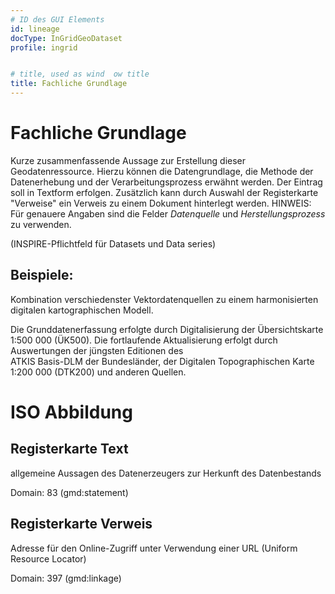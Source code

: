 ```yaml
---
# ID des GUI Elements
id: lineage
docType: InGridGeoDataset
profile: ingrid


# title, used as wind  ow title
title: Fachliche Grundlage
---
```


# Fachliche Grundlage

Kurze zusammenfassende Aussage zur Erstellung dieser Geodatenressource. Hierzu können die Datengrundlage,
die Methode der Datenerhebung und der Verarbeitungsprozess erwähnt werden. Der Eintrag soll
in Textform erfolgen. Zusätzlich kann durch Auswahl der Registerkarte "Verweise" ein Verweis zu
einem Dokument hinterlegt werden.
HINWEIS: Für genauere Angaben sind die Felder _Datenquelle_  und _Herstellungsprozess_ zu verwenden.

(INSPIRE-Pflichtfeld für Datasets und Data series)
## Beispiele:

Kombination verschiedenster Vektordatenquellen zu einem harmonisierten digitalen
kartographischen Modell.

Die Grunddatenerfassung erfolgte durch Digitalisierung der Übersichtskarte 1:500 000 (ÜK500).
Die fortlaufende Aktualisierung erfolgt durch Auswertungen der jüngsten Editionen des  
ATKIS Basis-DLM der Bundesländer, der Digitalen Topographischen Karte 1:200 000 (DTK200) und
anderen Quellen.

# ISO Abbildung

## Registerkarte Text

allgemeine Aussagen des Datenerzeugers zur Herkunft des Datenbestands

Domain: 83 (gmd:statement)

## Registerkarte Verweis

Adresse für den Online-Zugriff unter Verwendung einer URL (Uniform Resource Locator)

Domain: 397 (gmd:linkage)
